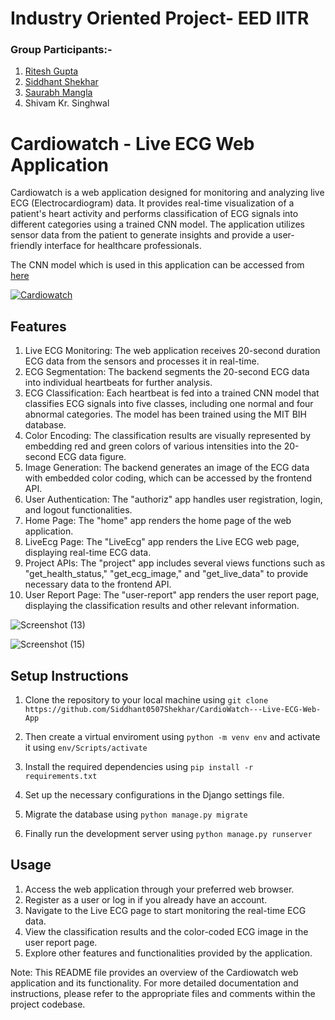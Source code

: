 # Industry Oriented Project- EED IITR
### Group Participants:-
1. [Ritesh Gupta](https://github.com/Riteshgupta2906)
2. [Siddhant Shekhar](https://github.com/Siddhant0507Shekhar)
3. [Saurabh Mangla](https://github.com/roronoazoro342)
4. Shivam Kr. Singhwal

# Cardiowatch - Live ECG Web Application
Cardiowatch is a web application designed for monitoring and analyzing live ECG (Electrocardiogram) data. It provides real-time visualization of a patient's heart activity and performs classification of ECG signals into different categories using a trained CNN model. The application utilizes sensor data from the patient to generate insights and provide a user-friendly interface for healthcare professionals.

The CNN model which is used in this application can be accessed from [here](https://github.com/Siddhant0507Shekhar/Arrhythmia-Detection-using-CNN-model) 

[![Cardiowatch](https://user-images.githubusercontent.com/122518146/248443634-c67304cd-1e18-4952-bc00-14a3cfd569a0.jpeg)](https://www.youtube.com/watch?v=Nr-_HOhATIs)

## Features
1. Live ECG Monitoring: The web application receives 20-second duration ECG data from the sensors and processes it in real-time.
2. ECG Segmentation: The backend segments the 20-second ECG data into individual heartbeats for further analysis.
3. ECG Classification: Each heartbeat is fed into a trained CNN model that classifies ECG signals into five classes, including one normal and four abnormal categories. The model has been trained using the MIT BIH database.
4. Color Encoding: The classification results are visually represented by embedding red and green colors of various intensities into the 20-second ECG data figure.
5. Image Generation: The backend generates an image of the ECG data with embedded color coding, which can be accessed by the frontend API.
6. User Authentication:  The "authoriz" app handles user registration, login, and logout functionalities.
7. Home Page: The "home" app renders the home page of the web application.
8. LiveEcg Page: The "LiveEcg" app renders the Live ECG web page, displaying real-time ECG data.
9. Project APIs: The "project" app includes several views functions such as "get_health_status," "get_ecg_image," and "get_live_data" to provide necessary data to the frontend API.
10. User Report Page: The "user-report" app renders the user report page, displaying the classification results and other relevant information.

![Screenshot (13)](https://github.com/Siddhant0507Shekhar/CardioWatch---Live-ECG-Web-App/assets/122518146/caefe952-6dca-4e44-b4f5-72e1a58b7422)

![Screenshot (15)](https://github.com/Siddhant0507Shekhar/CardioWatch---Live-ECG-Web-App/assets/122518146/190dc85a-829f-45ff-8368-953ba1eb5497)

## Setup Instructions
1. Clone the repository to your local machine using
   ```git clone https://github.com/Siddhant0507Shekhar/CardioWatch---Live-ECG-Web-App```
   
3. Then create a virtual enviroment using ```python -m venv env``` and activate it using ```env/Scripts/activate``` 
4. Install the required dependencies using ```pip install -r requirements.txt```
5. Set up the necessary configurations in the Django settings file.
6. Migrate the database using ```python manage.py migrate```
7. Finally run the development server using ```python manage.py runserver```
 
## Usage
1. Access the web application through your preferred web browser.
2. Register as a user or log in if you already have an account.
3. Navigate to the Live ECG page to start monitoring the real-time ECG data.
4. View the classification results and the color-coded ECG image in the user report page.
5. Explore other features and functionalities provided by the application.


Note: This README file provides an overview of the Cardiowatch web application and its functionality. For more detailed documentation and instructions, please refer to the appropriate files and comments within the project codebase.
